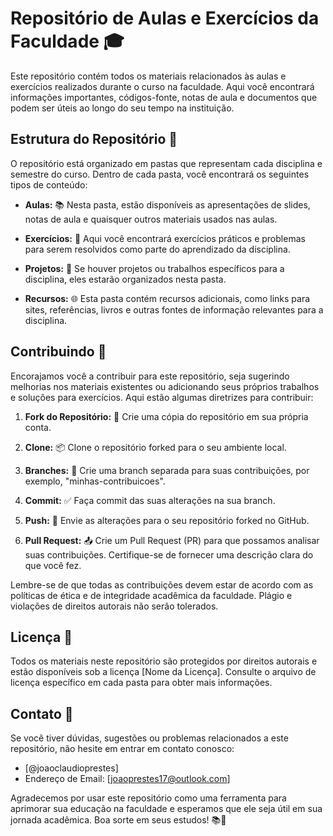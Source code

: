 # Repositório de Aulas e Exercícios da Faculdade 🎓

Este repositório contém todos os materiais relacionados às aulas e exercícios realizados durante o curso na faculdade. Aqui você encontrará informações importantes, códigos-fonte, notas de aula e documentos que podem ser úteis ao longo do seu tempo na instituição. 

## Estrutura do Repositório 📂

O repositório está organizado em pastas que representam cada disciplina e semestre do curso. Dentro de cada pasta, você encontrará os seguintes tipos de conteúdo:

- **Aulas:** 📚 Nesta pasta, estão disponíveis as apresentações de slides, notas de aula e quaisquer outros materiais usados nas aulas.

- **Exercícios:** 💪 Aqui você encontrará exercícios práticos e problemas para serem resolvidos como parte do aprendizado da disciplina.

- **Projetos:** 📝 Se houver projetos ou trabalhos específicos para a disciplina, eles estarão organizados nesta pasta.

- **Recursos:** 🌐 Esta pasta contém recursos adicionais, como links para sites, referências, livros e outras fontes de informação relevantes para a disciplina.

## Contribuindo 🤝

Encorajamos você a contribuir para este repositório, seja sugerindo melhorias nos materiais existentes ou adicionando seus próprios trabalhos e soluções para exercícios. Aqui estão algumas diretrizes para contribuir:

1. **Fork do Repositório:** 🍴 Crie uma cópia do repositório em sua própria conta.

2. **Clone:** 📦 Clone o repositório forked para o seu ambiente local.

3. **Branches:** 🌿 Crie uma branch separada para suas contribuições, por exemplo, "minhas-contribuicoes".

4. **Commit:** ✅ Faça commit das suas alterações na sua branch.

5. **Push:** 🚀 Envie as alterações para o seu repositório forked no GitHub.

6. **Pull Request:** 📤 Crie um Pull Request (PR) para que possamos analisar suas contribuições. Certifique-se de fornecer uma descrição clara do que você fez.

Lembre-se de que todas as contribuições devem estar de acordo com as políticas de ética e de integridade acadêmica da faculdade. Plágio e violações de direitos autorais não serão tolerados.

## Licença 📜

Todos os materiais neste repositório são protegidos por direitos autorais e estão disponíveis sob a licença [Nome da Licença]. Consulte o arquivo de licença específico em cada pasta para obter mais informações.

## Contato 📧

Se você tiver dúvidas, sugestões ou problemas relacionados a este repositório, não hesite em entrar em contato conosco:

- [@joaoclaudioprestes]
- Endereço de Email: [joaoprestes17@outlook.com]

Agradecemos por usar este repositório como uma ferramenta para aprimorar sua educação na faculdade e esperamos que ele seja útil em sua jornada acadêmica. Boa sorte em seus estudos! 📚🚀

